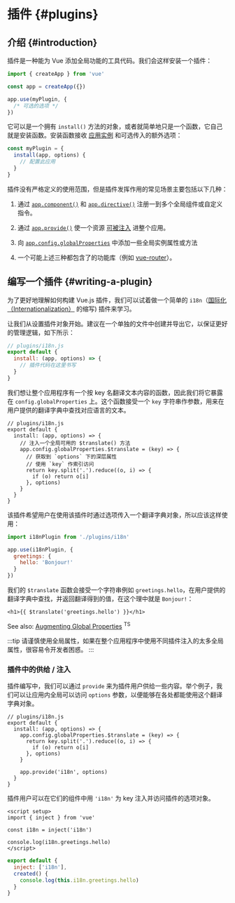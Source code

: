 ﻿# 插件 {#plugins}

## 介绍 {#introduction}

插件是一种能为 Vue 添加全局功能的工具代码。我们会这样安装一个插件：

```js
import { createApp } from 'vue'

const app = createApp({})

app.use(myPlugin, {
  /* 可选的选项 */
})
```

它可以是一个拥有 `install()` 方法的对象，或者就简单地只是一个函数，它自己就是安装函数。安装函数接收 [应用实例](/api/application.html) 和可选传入的额外选项：

```js
const myPlugin = {
  install(app, options) {
    // 配置此应用
  }
}
```

插件没有严格定义的使用范围，但是插件发挥作用的常见场景主要包括以下几种：

1. 通过 [`app.component()`](/api/application.html#app-component) 和 [`app.directive()`](/api/application.html#app-directive) 注册一到多个全局组件或自定义指令。

2. 通过 [`app.provide()`](/api/application.html#app-provide) 使一个资源 [可被注入](/guide/components/provide-inject.html) 进整个应用。

3. 向 [`app.config.globalProperties`](/api/application.html#app-config-globalproperties) 中添加一些全局实例属性或方法

4. 一个可能上述三种都包含了的功能库（例如 [vue-router](https://github.com/vuejs/vue-router-next)）。

## 编写一个插件 {#writing-a-plugin}

为了更好地理解如何构建 Vue.js 插件，我们可以试着做一个简单的 `i18n`（[国际化（Internationalization）](https://en.wikipedia.org/wiki/Internationalization_and_localization) 的缩写) 插件来学习。

让我们从设置插件对象开始。建议在一个单独的文件中创建并导出它，以保证更好的管理逻辑，如下所示：

```js
// plugins/i18n.js
export default {
  install: (app, options) => {
    // 插件代码在这里书写
  }
}
```

我们想让整个应用程序有一个按 key 名翻译文本内容的函数，因此我们将它暴露在 `config.globalProperties` 上。这个函数接受一个 `key` 字符串作参数，用来在用户提供的翻译字典中查找对应语言的文本。

```js{4-11}
// plugins/i18n.js
export default {
  install: (app, options) => {
    // 注入一个全局可用的 $translate() 方法
    app.config.globalProperties.$translate = (key) => {
      // 获取到 `options` 下的深层属性
      // 使用 `key` 作索引访问
      return key.split('.').reduce((o, i) => {
        if (o) return o[i]
      }, options)
    }
  }
}
```

该插件希望用户在使用该插件时通过选项传入一个翻译字典对象，所以应该这样使用：

```js
import i18nPlugin from './plugins/i18n'

app.use(i18nPlugin, {
  greetings: {
    hello: 'Bonjour!'
  }
})
```

我们的 `$translate` 函数会接受一个字符串例如 `greetings.hello`，在用户提供的翻译字典中查找，并返回翻译得到的值，在这个理中就是 `Bonjour!`：

```vue-html
<h1>{{ $translate('greetings.hello') }}</h1>
```

See also: [Augmenting Global Properties](/guide/typescript/options-api.html#augmenting-global-properties) <sup class="vt-badge ts">TS</sup>

:::tip
请谨慎使用全局属性，如果在整个应用程序中使用不同插件注入的太多全局属性，很容易令开发者困惑。
:::

### 插件中的供给 / 注入

插件编写中，我们可以通过 `provide` 来为插件用户供给一些内容。举个例子，我们可以让应用内全局可以访问 `options` 参数，以便能够在各处都能使用这个翻译字典对象。

```js{10}
// plugins/i18n.js
export default {
  install: (app, options) => {
    app.config.globalProperties.$translate = (key) => {
      return key.split('.').reduce((o, i) => {
        if (o) return o[i]
      }, options)
    }

    app.provide('i18n', options)
  }
}
```

插件用户可以在它们的组件中用 `'i18n'` 为 key 注入并访问插件的选项对象。

<div class="composition-api">

```vue
<script setup>
import { inject } from 'vue'

const i18n = inject('i18n')

console.log(i18n.greetings.hello)
</script>
```

</div>
<div class="options-api">

```js
export default {
  inject: ['i18n'],
  created() {
    console.log(this.i18n.greetings.hello)
  }
}
```

</div>
